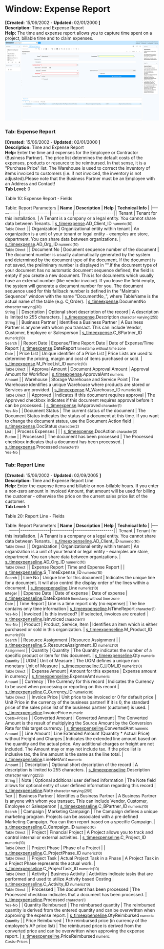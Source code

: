 # Window: Expense Report

**[Created:** 15/06/2002 - **Updated:** 02/01/2000 **]**  
**Description:** Time and Expense Report  
**Help:** The time and expense report allows you to capture time spent on a project, billable time and to claim expenses.  
![](/img/docs/manual/ExpenseReport-Window_iDempiere_v12.0.0.png)

### Tab: Expense Report

**[Created:** 15/06/2002 - **Updated:** 02/01/2000 **]**   
**Description:** Time and Expense Report  
**Help:** Enter the time and expenses for the Employee or Contractor (Business Partner). The price list determines the default costs of the expenses, products or resource to be reimbursed. In that sense, it is a &quot;Purchase Price&quot; list. The Warehouse is used to correct the inventory of items invoiced to customers (i.e. if not invoiced, the inventory is not adjusted).Please note that the Business Partner must be an Employee with an Address and Contact!  
**Tab Level:** 0

Table 10: Expense Report - Fields 

Table: Report Parameters
| **Name** | **Description** | **Help** | **Technical Info** |
|----------|---------------|-----------|--------------------|
| Tenant | Tenant for this installation. | A Tenant is a company or a legal entity. You cannot share data between Tenants. | [s_timeexpense](https://idempiere-schemaspy.muriloht.com/adempiere/tables/s_timeexpense.html).AD_Client_ID<small> numeric(10) <br/> Table Direct</small> | 
| Organization | Organizational entity within tenant | An organization is a unit of your tenant or legal entity - examples are store, department. You can share data between organizations. | [s_timeexpense](https://idempiere-schemaspy.muriloht.com/adempiere/tables/s_timeexpense.html).AD_Org_ID<small> numeric(10) <br/> Table Direct</small> | 
| Document No | Document sequence number of the document | The document number is usually automatically generated by the system and determined by the document type of the document. If the document is not saved, the preliminary number is displayed in &quot;&quot;.If the document type of your document has no automatic document sequence defined, the field is empty if you create a new document. This is for documents which usually have an external number (like vendor invoice).  If you leave the field empty, the system will generate a document number for you. The document sequence used for this fallback number is defined in the &quot;Maintain Sequence&quot; window with the name &quot;DocumentNo_&quot;, where TableName is the actual name of the table (e.g. C_Order). | [s_timeexpense](https://idempiere-schemaspy.muriloht.com/adempiere/tables/s_timeexpense.html).DocumentNo<small> character varying(30) <br/> String</small> | 
| Description | Optional short description of the record | A description is limited to 255 characters. | [s_timeexpense](https://idempiere-schemaspy.muriloht.com/adempiere/tables/s_timeexpense.html).Description<small> character varying(255) <br/> String</small> | 
| Business Partner | Identifies a Business Partner | A Business Partner is anyone with whom you transact.  This can include Vendor, Customer, Employee or Salesperson | [s_timeexpense](https://idempiere-schemaspy.muriloht.com/adempiere/tables/s_timeexpense.html).C_BPartner_ID<small> numeric(10) <br/> Search</small> | 
| Report Date | Expense/Time Report Date | Date of Expense/Time Report | [s_timeexpense](https://idempiere-schemaspy.muriloht.com/adempiere/tables/s_timeexpense.html).DateReport<small> timestamp without time zone <br/> Date</small> | 
| Price List | Unique identifier of a Price List | Price Lists are used to determine the pricing, margin and cost of items purchased or sold. | [s_timeexpense](https://idempiere-schemaspy.muriloht.com/adempiere/tables/s_timeexpense.html).M_PriceList_ID<small> numeric(10) <br/> Table Direct</small> | 
| Approval Amount | Document Approval Amount | Approval Amount for Workflow | [s_timeexpense](https://idempiere-schemaspy.muriloht.com/adempiere/tables/s_timeexpense.html).ApprovalAmt<small> numeric <br/> Amount</small> | 
| Warehouse | Storage Warehouse and Service Point | The Warehouse identifies a unique Warehouse where products are stored or Services are provided. | [s_timeexpense](https://idempiere-schemaspy.muriloht.com/adempiere/tables/s_timeexpense.html).M_Warehouse_ID<small> numeric(10) <br/> Table Direct</small> | 
| Approved | Indicates if this document requires approval | The Approved checkbox indicates if this document requires approval before it can be processed. | [s_timeexpense](https://idempiere-schemaspy.muriloht.com/adempiere/tables/s_timeexpense.html).IsApproved<small> character(1) <br/> Yes-No</small> | 
| Document Status | The current status of the document | The Document Status indicates the status of a document at this time.  If you want to change the document status, use the Document Action field | [s_timeexpense](https://idempiere-schemaspy.muriloht.com/adempiere/tables/s_timeexpense.html).DocStatus<small> character(2) <br/> List</small> | 
| Process Expenses |  |  | [s_timeexpense](https://idempiere-schemaspy.muriloht.com/adempiere/tables/s_timeexpense.html).DocAction<small> character(2) <br/> Button</small> | 
| Processed | The document has been processed | The Processed checkbox indicates that a document has been processed. | [s_timeexpense](https://idempiere-schemaspy.muriloht.com/adempiere/tables/s_timeexpense.html).Processed<small> character(1) <br/> Yes-No</small> | 


### Tab: Report Line

**[Created:** 15/06/2002 - **Updated:** 02/09/2005 **]**   
**Description:** Time and Expense Report Line  
**Help:** Enter the expense items and billable or non-billable hours. If you enter a non-zero amount in Invoiced Amount, that amount will be used for billing the customer - otherwise the price on the current sales price list of the customer.  
**Tab Level:** 1

Table 20: Report Line - Fields 

Table: Report Parameters
| **Name** | **Description** | **Help** | **Technical Info** |
|----------|---------------|-----------|--------------------|
| Tenant | Tenant for this installation. | A Tenant is a company or a legal entity. You cannot share data between Tenants. | [s_timeexpenseline](https://idempiere-schemaspy.muriloht.com/adempiere/tables/s_timeexpenseline.html).AD_Client_ID<small> numeric(10) <br/> Table Direct</small> | 
| Organization | Organizational entity within tenant | An organization is a unit of your tenant or legal entity - examples are store, department. You can share data between organizations. | [s_timeexpenseline](https://idempiere-schemaspy.muriloht.com/adempiere/tables/s_timeexpenseline.html).AD_Org_ID<small> numeric(10) <br/> Table Direct</small> | 
| Expense Report | Time and Expense Report |  | [s_timeexpenseline](https://idempiere-schemaspy.muriloht.com/adempiere/tables/s_timeexpenseline.html).S_TimeExpense_ID<small> numeric(10) <br/> Search</small> | 
| Line No | Unique line for this document | Indicates the unique line for a document.  It will also control the display order of the lines within a document. | [s_timeexpenseline](https://idempiere-schemaspy.muriloht.com/adempiere/tables/s_timeexpenseline.html).Line<small> numeric(10) <br/> Integer</small> | 
| Expense Date | Date of expense | Date of expense | [s_timeexpenseline](https://idempiere-schemaspy.muriloht.com/adempiere/tables/s_timeexpenseline.html).DateExpense<small> timestamp without time zone <br/> Date</small> | 
| Time Report | Line is a time report only (no expense) | The line contains only time information | [s_timeexpenseline](https://idempiere-schemaspy.muriloht.com/adempiere/tables/s_timeexpenseline.html).IsTimeReport<small> character(1) <br/> Yes-No</small> | 
| Invoiced | Is this invoiced? | If selected, invoices are created | [s_timeexpenseline](https://idempiere-schemaspy.muriloht.com/adempiere/tables/s_timeexpenseline.html).IsInvoiced<small> character(1) <br/> Yes-No</small> | 
| Product | Product, Service, Item | Identifies an item which is either purchased or sold in this organization. | [s_timeexpenseline](https://idempiere-schemaspy.muriloht.com/adempiere/tables/s_timeexpenseline.html).M_Product_ID<small> numeric(10) <br/> Search</small> | 
| Resource Assignment | Resource Assignment |  | [s_timeexpenseline](https://idempiere-schemaspy.muriloht.com/adempiere/tables/s_timeexpenseline.html).S_ResourceAssignment_ID<small> numeric(10) <br/> Assignment</small> | 
| Quantity | Quantity | The Quantity indicates the number of a specific product or item for this document. | [s_timeexpenseline](https://idempiere-schemaspy.muriloht.com/adempiere/tables/s_timeexpenseline.html).Qty<small> numeric <br/> Quantity</small> | 
| UOM | Unit of Measure | The UOM defines a unique non monetary Unit of Measure | [s_timeexpenseline](https://idempiere-schemaspy.muriloht.com/adempiere/tables/s_timeexpenseline.html).C_UOM_ID<small> numeric(10) <br/> Table Direct</small> | 
| Expense Amount | Amount for this expense | Expense amount in currency | [s_timeexpenseline](https://idempiere-schemaspy.muriloht.com/adempiere/tables/s_timeexpenseline.html).ExpenseAmt<small> numeric <br/> Amount</small> | 
| Currency | The Currency for this record | Indicates the Currency to be used when processing or reporting on this record | [s_timeexpenseline](https://idempiere-schemaspy.muriloht.com/adempiere/tables/s_timeexpenseline.html).C_Currency_ID<small> numeric(10) <br/> Table Direct</small> | 
| Invoice Price | Unit price to be invoiced or 0 for default price | Unit Price in the currency of the business partner!  If it is 0, the standard price of the sales price list of the business partner (customer) is used. | [s_timeexpenseline](https://idempiere-schemaspy.muriloht.com/adempiere/tables/s_timeexpenseline.html).InvoicePrice<small> numeric <br/> Costs+Prices</small> | 
| Converted Amount | Converted Amount | The Converted Amount is the result of multiplying the Source Amount by the Conversion Rate for this target currency. | [s_timeexpenseline](https://idempiere-schemaspy.muriloht.com/adempiere/tables/s_timeexpenseline.html).ConvertedAmt<small> numeric <br/> Amount</small> | 
| Line Amount | Line Extended Amount (Quantity * Actual Price) without Freight and Charges | Indicates the extended line amount based on the quantity and the actual price.  Any additional charges or freight are not included.  The Amount may or may not include tax.  If the price list is inclusive tax, the line amount is the same as the line total. | [s_timeexpenseline](https://idempiere-schemaspy.muriloht.com/adempiere/tables/s_timeexpenseline.html).LineNetAmt<small> numeric <br/> Amount</small> | 
| Description | Optional short description of the record | A description is limited to 255 characters. | [s_timeexpenseline](https://idempiere-schemaspy.muriloht.com/adempiere/tables/s_timeexpenseline.html).Description<small> character varying(255) <br/> String</small> | 
| Note | Optional additional user defined information | The Note field allows for optional entry of user defined information regarding this record | [s_timeexpenseline](https://idempiere-schemaspy.muriloht.com/adempiere/tables/s_timeexpenseline.html).Note<small> character varying(255) <br/> Text</small> | 
| Business Partner | Identifies a Business Partner | A Business Partner is anyone with whom you transact.  This can include Vendor, Customer, Employee or Salesperson | [s_timeexpenseline](https://idempiere-schemaspy.muriloht.com/adempiere/tables/s_timeexpenseline.html).C_BPartner_ID<small> numeric(10) <br/> Search</small> | 
| Campaign | Marketing Campaign | The Campaign defines a unique marketing program.  Projects can be associated with a pre defined Marketing Campaign.  You can then report based on a specific Campaign. | [s_timeexpenseline](https://idempiere-schemaspy.muriloht.com/adempiere/tables/s_timeexpenseline.html).C_Campaign_ID<small> numeric(10) <br/> Table Direct</small> | 
| Project | Financial Project | A Project allows you to track and control internal or external activities. | [s_timeexpenseline](https://idempiere-schemaspy.muriloht.com/adempiere/tables/s_timeexpenseline.html).C_Project_ID<small> numeric(10) <br/> Table Direct</small> | 
| Project Phase | Phase of a Project |  | [s_timeexpenseline](https://idempiere-schemaspy.muriloht.com/adempiere/tables/s_timeexpenseline.html).C_ProjectPhase_ID<small> numeric(10) <br/> Table Direct</small> | 
| Project Task | Actual Project Task in a Phase | A Project Task in a Project Phase represents the actual work. | [s_timeexpenseline](https://idempiere-schemaspy.muriloht.com/adempiere/tables/s_timeexpenseline.html).C_ProjectTask_ID<small> numeric(10) <br/> Table Direct</small> | 
| Activity | Business Activity | Activities indicate tasks that are performed and used to utilize Activity based Costing | [s_timeexpenseline](https://idempiere-schemaspy.muriloht.com/adempiere/tables/s_timeexpenseline.html).C_Activity_ID<small> numeric(10) <br/> Table Direct</small> | 
| Processed | The document has been processed | The Processed checkbox indicates that a document has been processed. | [s_timeexpenseline](https://idempiere-schemaspy.muriloht.com/adempiere/tables/s_timeexpenseline.html).Processed<small> character(1) <br/> Yes-No</small> | 
| Quantity Reimbursed | The reimbursed quantity | The reimbursed quantity is derived from the entered quantity and can be overwritten when approving the expense report. | [s_timeexpenseline](https://idempiere-schemaspy.muriloht.com/adempiere/tables/s_timeexpenseline.html).QtyReimbursed<small> numeric <br/> Quantity</small> | 
| Price Reimbursed | The reimbursed price (in currency of the employee&#x27;s AP price list) | The reimbursed price is derived from the converted price and can be overwritten when approving the expense report. | [s_timeexpenseline](https://idempiere-schemaspy.muriloht.com/adempiere/tables/s_timeexpenseline.html).PriceReimbursed<small> numeric <br/> Costs+Prices</small> | 


